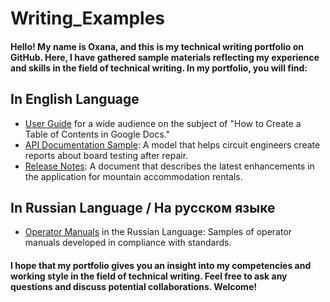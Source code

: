 # Writing_Examples

#### Hello! My name is Oxana, and this is my technical writing portfolio on GitHub. Here, I have gathered sample materials reflecting my experience and skills in the field of technical writing. In my portfolio, you will find:

## In English Language
+ [User Guide](https://github.com/OxaGen/Writing_Examples/blob/main/User_Guide_Table_of_Contents__Using_Google_Docs.md) for a wide audience on the subject of "How to Create a Table of Contents in Google Docs."
+ [API Documentation Sample](https://github.com/OxaGen/Writing_Examples/blob/main/API_Documentation_Sample_Board_Repair_Report.md): A model that helps circuit engineers create reports about board testing after repair.
+ [Release Notes](https://github.com/OxaGen/Writing_Examples/blob/main/Release_Notes_Sample.md): A document that describes the latest enhancements in the application for mountain accommodation rentals.
  
## In Russian Language / На русском языке
+ [Operator Manuals](https://github.com/OxaGen/Writing_Examples/blob/main/%D0%A0%D1%83%D0%BA%D0%BE%D0%B2%D0%BE%D0%B4%D1%81%D1%82%D0%B2%D0%BE%20%D0%BE%D0%BF%D0%B5%D1%80%D0%B0%D1%82%D0%BE%D1%80%D0%B0%20(%D0%A0%D0%A3%D0%A1)_Operator's%20Manual%20(RUS).md)  in the Russian Language: Samples of operator manuals developed in compliance with standards.

#### I hope that my portfolio gives you an insight into my competencies and working style in the field of technical writing. Feel free to ask any questions and discuss potential collaborations. Welcome!
